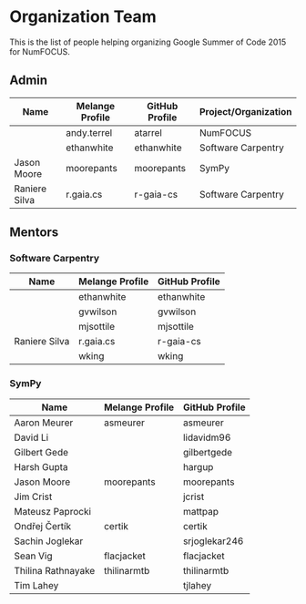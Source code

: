 # Organization Team

This is the list of people helping
organizing Google Summer of Code 2015 for NumFOCUS.

## Admin

| Name            | Melange Profile | GitHub Profile | Project/Organization |
|-----------------|-----------------|----------------|----------------------|
|                 | andy.terrel     | atarrel        | NumFOCUS             |
|                 | ethanwhite      | ethanwhite     | Software Carpentry   |
| Jason Moore     | moorepants      | moorepants     | SymPy                |
| Raniere Silva   | r.gaia.cs       | r-gaia-cs      | Software Carpentry   |

## Mentors

### Software Carpentry

| Name            | Melange Profile | GitHub Profile |
|-----------------|-----------------|----------------|
|                 | ethanwhite      | ethanwhite     |
|                 | gvwilson        | gvwilson       |
|                 | mjsottile       | mjsottile      |
| Raniere Silva   | r.gaia.cs       | r-gaia-cs      |
|                 | wking           | wking          |

### SymPy

| Name               | Melange Profile | GitHub Profile |
|--------------------|-----------------|----------------|
| Aaron Meurer       | asmeurer        | asmeurer       |
| David Li           |                 | lidavidm96     |
| Gilbert Gede       |                 | gilbertgede    |
| Harsh Gupta        |                 | hargup         |
| Jason Moore        | moorepants      | moorepants     |
| Jim Crist          |                 | jcrist         |
| Mateusz Paprocki   |                 | mattpap        |
| Ondřej Čertík      | certik          | certik         |
| Sachin Joglekar    |                 | srjoglekar246  |
| Sean Vig           | flacjacket      | flacjacket     |
| Thilina Rathnayake | thilinarmtb     | thilinarmtb    |
| Tim Lahey          |                 | tjlahey        |
